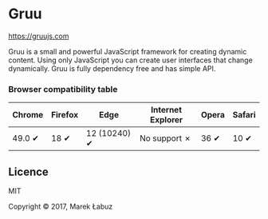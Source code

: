 # Gruu

https://gruujs.com

Gruu is a small and powerful JavaScript framework for creating dynamic content. Using only JavaScript you can create user interfaces that change dynamically. Gruu is fully dependency free and has simple API.

### Browser compatibility table

| Chrome | Firefox | Edge | Internet Explorer | Opera | Safari |
|---|---|---|---|---|---|
| 49.0 ✔ | 18 ✔ | 12 (10240) ✔ | No support ✗ | 36 ✔ | 10 ✔ |

## Licence

MIT

Copyright © 2017, Marek Łabuz